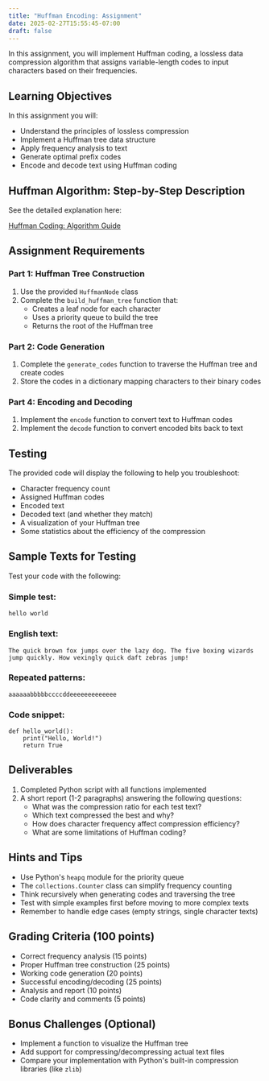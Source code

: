 ```yaml
---
title: "Huffman Encoding: Assignment"
date: 2025-02-27T15:55:45-07:00
draft: false
---
```


In this assignment, you will implement Huffman coding, a lossless data compression algorithm that assigns variable-length codes to input characters based on their frequencies.
<!--more-->

## Learning Objectives

In this assignment you will:
- Understand the principles of lossless compression
- Implement a Huffman tree data structure
- Apply frequency analysis to text
- Generate optimal prefix codes
- Encode and decode text using Huffman coding

## Huffman Algorithm: Step-by-Step Description

See the detailed explanation here:

[Huffman Coding: Algorithm Guide](/web/assignments/huffman_guide/)


## Assignment Requirements

### Part 1: Huffman Tree Construction

1. Use the provided `HuffmanNode` class
2. Complete the `build_huffman_tree` function that:
   - Creates a leaf node for each character
   - Uses a priority queue to build the tree
   - Returns the root of the Huffman tree

### Part 2: Code Generation

1. Complete the `generate_codes` function to traverse the Huffman tree and create codes
2. Store the codes in a dictionary mapping characters to their binary codes

### Part 4: Encoding and Decoding

1. Implement the `encode` function to convert text to Huffman codes
2. Implement the `decode` function to convert encoded bits back to text

## Testing

The provided code will display the following to help you troubleshoot:

* Character frequency count
* Assigned Huffman codes
* Encoded text
* Decoded text (and whether they match)
* A visualization of your Huffman tree
* Some statistics about the efficiency of the compression

## Sample Texts for Testing

Test your code with the following:

### Simple test:

```
hello world
```

### English text:

```
The quick brown fox jumps over the lazy dog. The five boxing wizards jump quickly. How vexingly quick daft zebras jump!
```

### Repeated patterns:

```
aaaaaabbbbbccccddeeeeeeeeeeeee
```

### Code snippet:

```
def hello_world():
    print("Hello, World!")
    return True
```

## Deliverables

1. Completed Python script with all functions implemented
2. A short report (1-2 paragraphs) answering the following questions:
   - What was the compression ratio for each test text?
   - Which text compressed the best and why?
   - How does character frequency affect compression efficiency?
   - What are some limitations of Huffman coding?

## Hints and Tips

- Use Python's `heapq` module for the priority queue
- The `collections.Counter` class can simplify frequency counting
- Think recursively when generating codes and traversing the tree
- Test with simple examples first before moving to more complex texts
- Remember to handle edge cases (empty strings, single character texts)

## Grading Criteria (100 points)

- Correct frequency analysis (15 points)
- Proper Huffman tree construction (25 points)
- Working code generation (20 points)
- Successful encoding/decoding (25 points)
- Analysis and report (10 points)
- Code clarity and comments (5 points)

## Bonus Challenges (Optional)

- Implement a function to visualize the Huffman tree
- Add support for compressing/decompressing actual text files
- Compare your implementation with Python's built-in compression libraries (like `zlib`)
